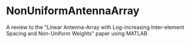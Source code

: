 # NonUniformAntennaArray
A review to the "Linear Antenna-Array with Log-increasing Inter-element Spacing and Non-Uniform Weights" paper using MATLAB
